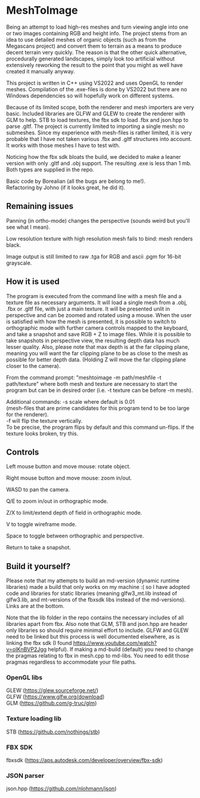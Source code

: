 # MeshToImage
Being an attempt to load high-res meshes and turn viewing angle into one or two images containing RGB and height info.
The project stems from an idea to use detailed meshes of organic objects (such as from the Megascans project) and convert them to terrain as a means to produce decent terrain very quickly. The reason is that the other quick alternative, procedurally generated landscapes, simply look too artificial without extensively reworking the result to the point that you might as well have created it manually anyway.  

This project is written in C++ using VS2022 and uses OpenGL to render meshes. Compilation of the .exe-files is done by VS2022 but there are no Windows dependencies so will hopefully work on different systems.

Because of its limited scope, both the renderer and mesh importers are very basic. Included libraries are GLFW and GLEW to create the renderer with GLM to help. STB to load textures, the fbx sdk to load .fbx and json.hpp to parse .gltf. The project is currently limited to importing a single mesh: no submeshes. Since my experience with mesh-files is rather limited, it is very probable that I have not taken various .fbx and .gltf structures into account. It works with those meshes I have to test with.

Noticing how the fbx sdk bloats the build, we decided to make a leaner version with only .gltf and .obj support. The resulting .exe is less than 1 mb. Both types are supplied in the repo.

Basic code by Borealian (all the bugs are belong to me!).  
Refactoring by Johno (if it looks great, he did it).

## Remaining issues
Panning (in ortho-mode) changes the perspective (sounds weird but you'll see what I mean).

Low resolution texture with high resolution mesh fails to bind: mesh renders black.

Image output is still limited to raw .tga for RGB and ascii .pgm for 16-bit grayscale.

## How it is used
The program is executed from the command line with a mesh file and a texture file as necessary arguments. It will load a single mesh from a .obj, .fbx or .gltf file, with just a main texture. It will be presented unlit in perspective and can be zoomed and rotated using a mouse. When the user is satisfied with how the mesh is presented, it is possible to switch to orthographic mode with further camera controls mapped to the keyboard, and take a snapshot and save RGB + Z to image files. While it is possible to take snapshots in perspective view, the resulting depth data has much lesser quality. Also, please note that max depth is at the far clipping plane, meaning you will want the far clipping plane to be as close to the mesh as possible for better depth data. (Holding Z will move the far clipping plane closer to the camera).

From the command prompt: "meshtoimage -m path/meshfile -t path/texture" where both mesh and texture are necessary to start the program but can be in desired order (i.e. -t texture can be before -m mesh).

Additional commands: 	-s scale where default is 0.01  
(mesh-files that are prime candidates for this program tend to be too large for the renderer).  
                        -f will flip the texture vertically.  
To be precise, the program flips by default and this command un-flips. If the texture looks broken, try this.

## Controls
Left mouse button and move mouse: rotate object.

Right mouse button and move mouse: zoom in/out.

WASD to pan the camera.

Q/E to zoom in/out in orthographic mode.

Z/X to limit/extend depth of field in orthographic mode.

V to toggle wireframe mode.

Space to toggle between orthographic and perspective.

Return to take a snapshot.

## Build it yourself?
Please note that my attempts to build an md-version (dynamic runtime libraries) made a build that only works on my machine :( so I have adopted code and libraries for static libraries (meaning glfw3_mt.lib instead of glfw3.lib, and mt-versions of the fbxsdk libs instead of the md-versions).
Links are at the bottom.

Note that the lib folder in the repo contains the necessary includes of all libraries apart from fbx. Also note that GLM, STB and json.hpp are header only libraries so should require minimal effort to include. GLFW and GLEW need to be linked but this process is well documented elsewhere, as is linking the fbx sdk (I found https://www.youtube.com/watch?v=oIKnBVP2Jgg helpful). If making a md-build (default) you need to change the pragmas relating to fbx in mesh.cpp to md-libs. You need to edit those pragmas regardless to accommodate your file paths. 

### OpenGL libs
GLEW (https://glew.sourceforge.net/)  
GLFW (https://www.glfw.org/download)  
GLM (https://github.com/g-truc/glm)

### Texture loading lib
STB (https://github.com/nothings/stb)

### FBX SDK
fbxsdk (https://aps.autodesk.com/developer/overview/fbx-sdk)

### JSON parser
json.hpp (https://github.com/nlohmann/json)
